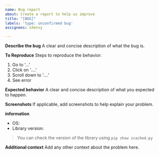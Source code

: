 ```yaml
---
name: Bug report
about: Create a report to help us improve
title: "[BUG]"
labels: 'type: unconfirmed bug'
assignees: xXenvy

---
```


**Describe the bug**
A clear and concise description of what the bug is.

**To Reproduce**
Steps to reproduce the behavior:
1. Go to '...'
2. Click on '....'
3. Scroll down to '....'
4. See error

**Expected behavior**
A clear and concise description of what you expected to happen.

**Screenshots**
If applicable, add screenshots to help explain your problem.

**information**
 - OS:
 - Library version:
> You can check the version of the library using `pip show zcached.py`

**Additional context**
Add any other context about the problem here.